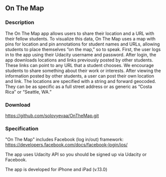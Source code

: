 ## On The Map

### Description
The On The Map app allows users to share their location and a URL with their fellow students. To visualize this data, On The Map uses a map with pins for location and pin annotations for student names and URLs, allowing students to place themselves “on the map,” so to speak. 
First, the user logs in to the app using their Udacity username and password. After login, the app downloads locations and links previously posted by other students. These links can point to any URL that a student chooses. We encourage students to share something about their work or interests.
After viewing the information posted by other students, a user can post their own location and link. The locations are specified with a string and forward geocoded. They can be as specific as a full street address or as generic as “Costa Rica” or “Seattle, WA.”

### Download
https://github.com/solovyevaa/OnTheMap.git

### Specification
"On The Map" includes Facebook (log in/out) framework: https://developers.facebook.com/docs/facebook-login/ios/

The app uses Udacity API so you should be signed up via Udacity or Facebook.

The app is developed for iPhone and iPad (v.13.0)
